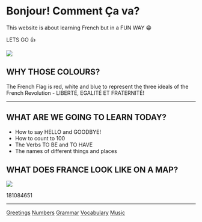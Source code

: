  <h1>Bonjour! Comment Ça va?</h1>
 <p>This website is about learning French but in a FUN WAY 😁</p>
 <p> LETS GO 👍</p>
 
 <img src="https://upload.wikimedia.org/wikipedia/en/thumb/c/c3/Flag_of_France.svg/640px-Flag_of_France.svg.png"> 

 <h2> WHY THOSE COLOURS?</h2>
  <p>
The French Flag is red, white and blue to represent the three ideals of the French Revolution - LIBERTÉ, EGALITÉ ET FRATERNITÉ!
 </p>
 <hr> 
 <h2>WHAT ARE WE GOING TO LEARN TODAY?</h2>
 <ul>
     <li>How to say HELLO and GOODBYE!</li> 
     <li>How to count to 100</li> 
     <li>The Verbs TO BE and TO HAVE</li> 
     <li>The names of different things and places</li> 
 </ul> 
 
<h2> WHAT DOES FRANCE LOOK LIKE ON A MAP? </h2>

<img src="https://i.pinimg.com/originals/fb/da/e9/fbdae9b69972a14d910ff008e60e23cd.gif"> 



<p> 181084651 </p>
<hr>

<a href="page2.html">Greetings</a>
<a href="page3.html">Numbers</a>
<a href="page4.html">Grammar</a>
<a href="page5.html">Vocabulary</a>
<a href="page6.html">Music</a>



